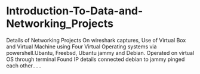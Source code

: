 # Introduction-To-Data-and-Networking_Projects
Details of Networking Projects On wireshark captures, Use of Virtual Box and Virtual Machine using Four Virtual Operating systems via powershell.Ubantu, Freebsd, Ubantu jammy and Debian. Operated on virtual OS through terminal Found IP details connected debian to jammy pinged each other......